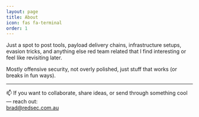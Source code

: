 ```yaml
---
layout: page
title: About
icon: fas fa-terminal
order: 1
---
```


Just a spot to post tools, payload delivery chains, infrastructure setups, evasion tricks, and anything else red team related that I find interesting or feel like revisiting later.

Mostly offensive security, not overly polished, just stuff that works (or breaks in fun ways).

---

📫 If you want to collaborate, share ideas, or send through something cool — reach out:  
[brad@redsec.com.au](mailto:brad@redsec.com.au)
